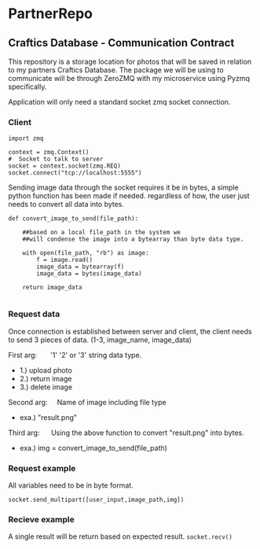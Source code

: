 # PartnerRepo
## Craftics Database - Communication Contract
This repository is a storage location for photos that will be saved in relation to my partners Craftics Database.
The package we will be using to communicate will be through ZeroZMQ with my microservice using Pyzmq specifically. 

Application will only need a standard socket zmq socket connection.

### Client
```
import zmq

context = zmq.Context()
#  Socket to talk to server
socket = context.socket(zmq.REQ)
socket.connect("tcp://localhost:5555")
```

Sending image data through the socket requires it be in bytes, a simple python function has been made if needed.
regardless of how, the user just needs to convert all data into bytes.

```
def convert_image_to_send(file_path):

    ##based on a local file_path in the system we
    ##will condense the image into a bytearray than byte data type.
    
    with open(file_path, "rb") as image:
        f = image.read()
        image_data = bytearray(f)
        image_data = bytes(image_data)

    return image_data
    
```

### Request data
Once connection is established between server and client, the client needs to send 3 pieces of data. (1-3, image_name, image_data)

First arg: $~~~~~$ '1' '2' or '3' string data type. 
- 1.) upload photo  
- 2.) return image  
- 3.) delete image

Second arg: $~~~$ Name of image including file type 
- exa.) "result.png"

Third arg: $~~~~$ Using the above function to convert "result.png" into bytes.
- exa.) img = convert_image_to_send(file_path)

### Request example
All variables need to be in byte format.
```
socket.send_multipart([user_input,image_path,img])

```
### Recieve example
A single result will be return based on expected result.
`socket.recv()`















